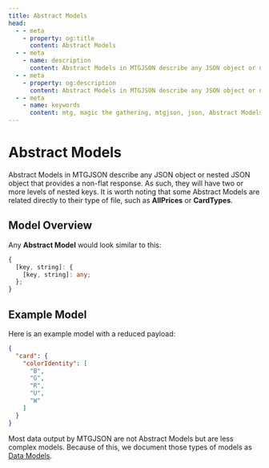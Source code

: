 ```yaml
---
title: Abstract Models
head:
  - - meta
    - property: og:title
      content: Abstract Models
  - - meta
    - name: description
      content: Abstract Models in MTGJSON describe any JSON object or nested JSON object that provides a non-flat response. As such, they will have two or more levels of nested keys. It is worth noting that most, but not all, Abstract Models are related directly to the models of specific files, like AllPrices or EnumValues.
  - - meta
    - property: og:description
      content: Abstract Models in MTGJSON describe any JSON object or nested JSON object that provides a non-flat response. As such, they will have two or more levels of nested keys. It is worth noting that most, but not all, Abstract Models are related directly to the models of specific files, like AllPrices or EnumValues.
  - - meta
    - name: keywords
      content: mtg, magic the gathering, mtgjson, json, Abstract Models
---
```


# Abstract Models

Abstract Models in MTGJSON describe any JSON object or nested JSON object that provides a non-flat response. As such, they will have two or more levels of nested keys. It is worth noting that some Abstract Models are related directly to their type of file, such as **AllPrices** or **CardTypes**.

## Model Overview

Any <strong>Abstract Model</strong> would look similar to this:

```TypeScript
{
  [key, string]: {
    [key, string]: any;
  };
}
```

## Example Model

Here is an example model with a reduced payload:

```JSON
{
  "card": {
    "colorIdentity": [
      "B",
      "G",
      "R",
      "U",
      "W"
    ]
  }
}
```

Most data output by MTGJSON are not Abstract Models but are less complex models. Because of this, we document those types of models as [Data Models](/data-models/).
